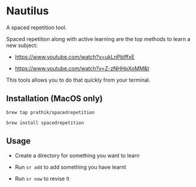 # Nautilus

A spaced repetition tool.

Spaced repetition along with active learning are the top methods to learn a new subject:

* https://www.youtube.com/watch?v=ukLnPbIffxE

* https://www.youtube.com/watch?v=Z-zNHHpXoMM&t

This tools allows you to do that quickly from your terminal.

## Installation (MacOS only)

`brew tap prathik/spacedrepetition`

`brew install spacedrepetition`

## Usage

* Create a directory for something you want to learn

* Run `sr add` to add something you have learnt

* Run `sr now` to revise it
